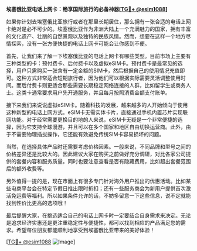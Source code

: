 **埃塞俄比亚电话上网卡：畅享国际旅行的必备神器[[TG💪+ @esim1088](https://t.me/s/esim1088)]**

如果你计划去埃塞俄比亚旅行或者在那里长期居住，那么拥有一张合适的电话上网卡绝对是必不可少的。埃塞俄比亚作为非洲大陆上一个充满魅力的国家，拥有丰富的文化遗产、壮丽的自然景观以及独特的民族风情。然而，想要在这样一个地方尽情探索，没有一张方便快捷的电话上网卡可能会让你感到不便。

首先，让我们来了解一下埃塞俄比亚的电话上网卡有哪些类型。目前市场上主要有三种类型的卡：预付费卡、后付费卡以及虚拟eSIM卡。预付费卡是最常见的选择，用户只需购买一张含有一定金额的SIM卡，然后根据自己的使用情况充值即可。这种方式非常适合短期旅行者，因为他们可以根据实际需要灵活调整使用时间。而后付费卡则更适合那些需要长期稳定网络连接的人群，比如留学生或商务人士。这类卡通常要求用户先开通服务，并且每月按照消费金额支付账单。

接下来我们来说说虚拟eSIM卡。随着科技的发展，越来越多的人开始倾向于使用这种新型的电话上网方式。eSIM卡无需实体卡片，直接通过手机内置芯片实现联网功能。对于经常需要更换目的地的人来说，eSIM卡无疑是一个非常便捷的选择，因为它支持全球漫游，并且可以在多个国家和地区自由切换运营商。此外，由于不需要物理插拔操作，它还能有效避免传统SIM卡容易损坏的问题。

当然，在选择具体产品时还需要考虑价格因素。一般来说，不同品牌和型号之间的价格差异还是比较大的。因此建议大家在购买之前做好充分调研，对比各家公司提供的套餐内容和服务质量。同时也要注意查看是否有隐藏费用，比如超出套餐范围后的额外收费等。

另外值得一提的是，现在市面上有很多专门针对海外用户推出的优惠活动。比如某些电商平台会在特定节假日推出限时折扣；还有一些服务商会为新用户提供首次激活免运费等福利。所以如果条件允许的话，不妨多留意一下这些信息，说不定就能找到性价比更高的选项哦！

最后提醒大家，在挑选适合自己的电话上网卡时一定要结合自身需求来决定。无论是追求经济实惠还是更注重稳定性与便捷性，都可以找到相应的产品满足您的需求。希望每位朋友都能顺利地享受到埃塞俄比亚带来的美好体验！

[[TG💪+ @esim1088](https://t.me/s/esim1088) ![Image](https://i.postimg.cc/4NQfJmqS/Snipaste-2025-05-13-00-14-12.png)]
